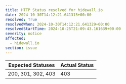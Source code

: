 ```yaml
---
title: HTTP Status resolved for hidewall.io
date: 2024-10-30T14:12:21.641315+00:00
resolved: True
resolvedWhen: 2024-10-30T14:12:21.641329+00:00
resolvedStartTime: 2024-10-25T21:09:43.161639+00:00
severity: notice
affected:
  - hidewall.io
section: issue
---
```


| Expected Statuses | Actual Status  |
|-------------------|----------------|
| 200, 301, 302, 403 | 403 |
